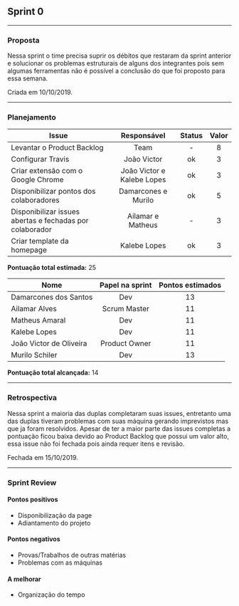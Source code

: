 ## Sprint 0

---

### Proposta

Nessa sprint o time precisa suprir os débitos que restaram da sprint anterior e solucionar os problemas estruturais de alguns dos integrantes pois sem algumas ferramentas não é possível a conclusão do que foi proposto para essa semana.

Criada em 10/10/2019. 

-----

### Planejamento

**Issue** |**Responsável**| **Status** | **Valor** 
----------|:-------------:|:----------:|:---------:
Levantar o Product Backlog  | Team | - | 8
Configurar Travis | João Victor | ok | 3 
Criar extensão com o Google Chrome | João Victor e Kalebe Lopes | ok | 3
Disponibilizar pontos dos colaboradores | Damarcones e Murilo | ok | 5
Disponibilizar issues abertas e fechadas por colaborador | Ailamar e Matheus | - | 3
Criar template da homepage | Kalebe Lopes | ok | 3

**Pontuação total estimada:** 25

**Nome** | **Papel na sprint** | **Pontos estimados**
---------|:-------------------:| :------------------:
Damarcones dos Santos | Dev | 13
Ailamar Alves  | Scrum Master | 11
Matheus Amaral | Dev | 11
Kalebe Lopes  | Dev | 11
João Victor de Oliveira | Product Owner | 11
Murilo Schiler  | Dev | 13


**Pontuação total alcançada:** 14

-----

### Retrospectiva

Nessa sprint a maioria das duplas completaram suas issues, entretanto uma das duplas tiveram problemas com suas máquina gerando imprevistos mas que ja foram resolvidos. Apesar de ter a maior parte das issues completas a pontuação ficou baixa devido ao Product Backlog que possui um valor alto, essa issue não foi fechada pois ainda requer itens e revisão.

Fechada em 15/10/2019. 

----

### Sprint Review

#### Pontos positivos
* Disponibilização da page
* Adiantamento do projeto

#### Pontos negativos
* Provas/Trabalhos de outras matérias
* Problemas com as máquinas

#### A melhorar
* Organização do tempo
